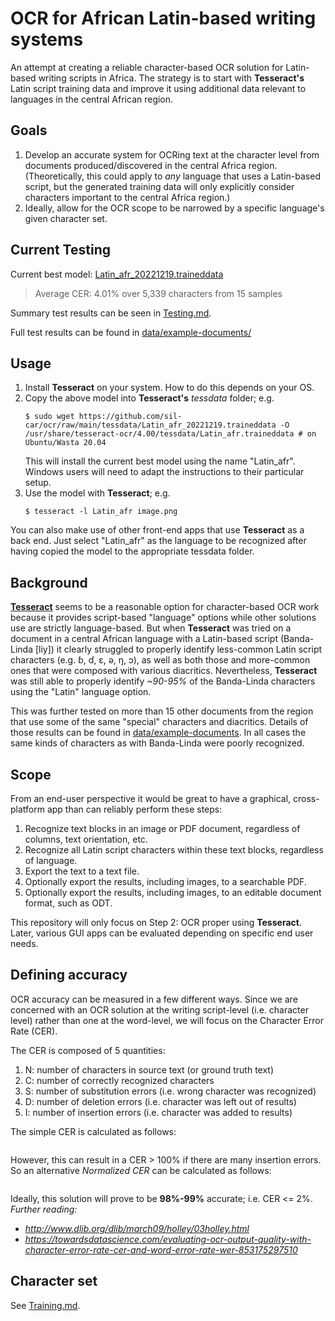 # OCR for African Latin-based writing systems

An attempt at creating a reliable character-based OCR solution for Latin-based writing scripts in Africa. The strategy is to start with **Tesseract's** Latin script training data and improve it using additional data relevant to languages in the central African region.

## Goals

1. Develop an accurate system for OCRing text at the character level from documents produced/discovered in the central Africa region. (Theoretically, this could apply to *any* language that uses a Latin-based script, but the generated training data will only explicitly consider characters important to the central Africa region.)
1. Ideally, allow for the OCR scope to be narrowed by a specific language's
   given character set.

## Current Testing

Current best model: [Latin_afr_20221219.traineddata](https://github.com/sil-car/ocr/raw/main/tessdata/Latin_afr_20221219.traineddata)

>Average CER: 4.01% over 5,339 characters from 15 samples

Summary test results can be seen in [Testing.md](Testing.md).

Full test results can be found in [data/example-documents/](data/example-documents/)

## Usage

1. Install **Tesseract** on your system. How to do this depends on your OS.
1. Copy the above model into **Tesseract's** *tessdata* folder; e.g.
   ```
   $ sudo wget https://github.com/sil-car/ocr/raw/main/tessdata/Latin_afr_20221219.traineddata -O /usr/share/tesseract-ocr/4.00/tessdata/Latin_afr.traineddata # on Ubuntu/Wasta 20.04
   ```
   This will install the current best model using the name "Latin_afr". Windows users will need to adapt the instructions to their particular setup.
1. Use the model with **Tesseract**; e.g.
   ```
   $ tesseract -l Latin_afr image.png
   ```
You can also make use of other front-end apps that use **Tesseract** as a back end. Just select "Latin_afr" as the language to be recognized after having copied the model to the appropriate tessdata folder.

## Background

**[Tesseract](https://github.com/tesseract-ocr)** seems to be a reasonable option for character-based OCR work because it provides script-based "language" options while other solutions use are strictly language-based. But when **Tesseract** was tried on a document in a central African language with a Latin-based script (Banda-Linda [liy]) it clearly struggled to properly identify less-common Latin script characters (e.g. ɓ, ɗ, ɛ, ə, ŋ, ɔ), as well as both those and more-common ones that were composed with various diacritics. Nevertheless, **Tesseract** was still able to properly identify *~90-95%* of the Banda-Linda characters using the "Latin" language option.

This was further tested on more than 15 other documents from the region that use some of the same "special" characters and diacritics. Details of those results can be found in [data/example-documents](data/example-documents). In all cases the same kinds of characters as with Banda-Linda were poorly recognized.

## Scope

From an end-user perspective it would be great to have a graphical, cross-platform app than can reliably perform these steps:
1. Recognize text blocks in an image or PDF document, regardless of columns, text orientation, etc.
1. Recognize all Latin script characters within these text blocks, regardless of language.
1. Export the text to a text file.
1. Optionally export the results, including images, to a searchable PDF.
1. Optionally export the results, including images, to an editable document format, such as ODT.

This repository will only focus on Step 2: OCR proper using **Tesseract**. Later, various GUI apps can be evaluated depending on specific end user needs.

## Defining accuracy

OCR accuracy can be measured in a few different ways. Since we are concerned with
an OCR solution at the writing script-level (i.e. character level) rather than one
at the word-level, we will focus on the Character Error Rate (CER).

The CER is composed of 5 quantities:
1. N: number of characters in source text (or ground truth text)
1. C: number of correctly recognized characters
1. S: number of substitution errors (i.e. wrong character was recognized)
1. D: number of deletion errors (i.e. character was left out of results)
1. I: number of insertion errors (i.e. character was added to results)

The simple CER is calculated as follows:
```CER = (S + D + I) / N
```

However, this can result in a CER > 100% if there are many insertion errors. So
an alternative *Normalized CER* can be calculated as follows:

```CERn = (S + D + I) / (S + D + I + C)
```

Ideally, this solution will prove to be **98%-99%** accurate; i.e. CER <= 2%.
*Further reading:*
- *http://www.dlib.org/dlib/march09/holley/03holley.html*
- *https://towardsdatascience.com/evaluating-ocr-output-quality-with-character-error-rate-cer-and-word-error-rate-wer-853175297510*

## Character set

See [Training.md](Training.md).

